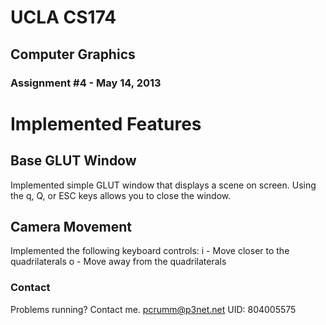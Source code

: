 # UCLA CS174
## Computer Graphics
### Assignment #4 - May 14, 2013

# Implemented Features
## Base GLUT Window
Implemented simple GLUT window that displays a scene on screen. Using the q, Q, or ESC keys allows you
to close the window.

## Camera Movement
Implemented the following keyboard controls:
i - Move closer to the quadrilaterals
o - Move away from the quadrilaterals

### Contact
Problems running? Contact me. pcrumm@p3net.net
UID: 804005575